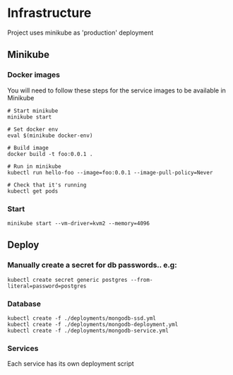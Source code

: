 # Infrastructure

Project uses minikube as 'production' deployment

## Minikube

### Docker images

You will need to follow these steps for the service images to be available in Minikube
```
# Start minikube
minikube start

# Set docker env
eval $(minikube docker-env)

# Build image
docker build -t foo:0.0.1 .

# Run in minikube
kubectl run hello-foo --image=foo:0.0.1 --image-pull-policy=Never

# Check that it's running
kubectl get pods
```

### Start

```
minikube start --vm-driver=kvm2 --memory=4096
```

## Deploy

### Manually create a secret for db passwords.. e.g:
```
kubectl create secret generic postgres --from-literal=password=postgres
```

### Database
```
kubectl create -f ./deployments/mongodb-ssd.yml
kubectl create -f ./deployments/mongodb-deployment.yml
kubectl create -f ./deployments/mongodb-service.yml
```

### Services
Each service has its own deployment script


